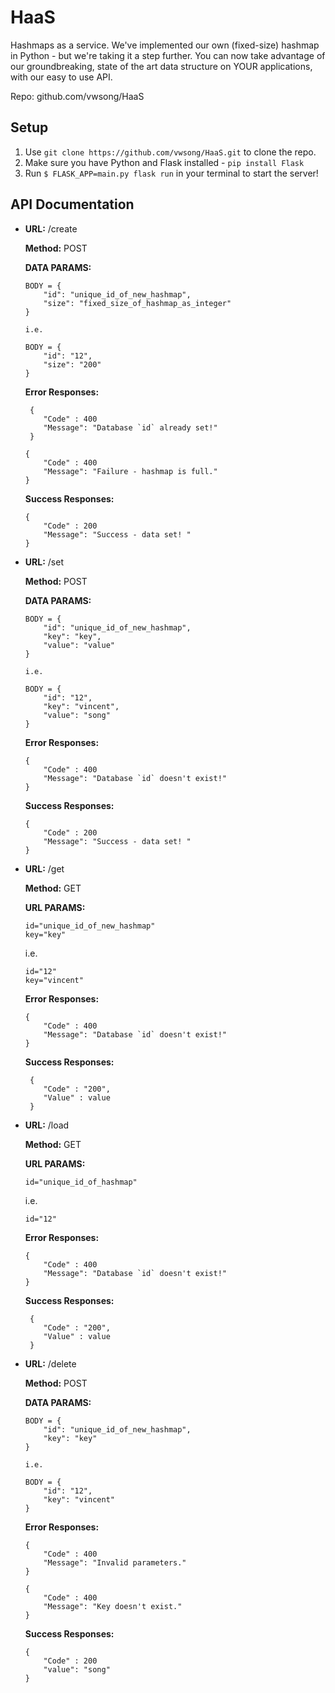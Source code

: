 # **HaaS**

Hashmaps as a service. We've implemented our own (fixed-size) hashmap in Python - but we're taking it a step further. You can now take advantage of our groundbreaking, state of the art data structure on YOUR applications, with our easy to use API.

Repo: github.com/vwsong/HaaS

## Setup

1. Use `git clone https://github.com/vwsong/HaaS.git` to clone the repo.
2. Make sure you have Python and Flask installed - `pip install Flask`
3. Run `$ FLASK_APP=main.py flask run` in your terminal to start the server!

## API Documentation

* **URL:** /create

  **Method:** POST
  
  **DATA PARAMS:** 
	
	``` 
	BODY = {
		"id": "unique_id_of_new_hashmap",
		"size": "fixed_size_of_hashmap_as_integer"
	}
	```

	  i.e.
	``` 
	BODY = {
		"id": "12",
		"size": "200"
	}
	```
  **Error Responses:**
	```
	 {
		"Code" : 400
		"Message": "Database `id` already set!"
	 }
	```
	```
	{
		"Code" : 400
		"Message": "Failure - hashmap is full."
	}
	```

  **Success Responses:**
	```
	{
		"Code" : 200
		"Message": "Success - data set!	"
	}
	```
* **URL:** /set

  **Method:** POST
  
  **DATA PARAMS:** 
	
	``` 
	BODY = {
		"id": "unique_id_of_new_hashmap",
		"key": "key",
		"value": "value"
	}
	```

	  i.e.
	``` 
	BODY = {
		"id": "12",
		"key": "vincent",
		"value": "song"
	}
	```
  **Error Responses:**
	```
	{
		"Code" : 400
		"Message": "Database `id` doesn't exist!"
	}
	```

  **Success Responses:**
	```
	{
		"Code" : 200
		"Message": "Success - data set!	"
	}
	```
* **URL:** /get

  **Method:** GET
  
  **URL PARAMS:** 
	
  ``` 
  id="unique_id_of_new_hashmap"
  key="key"
  ```
  
  i.e.
  ``` 
  id="12"
  key="vincent"
  ```
  **Error Responses:**
	```
	{
		"Code" : 400
		"Message": "Database `id` doesn't exist!"
	}
	```

  **Success Responses:**
	```
	 {
		"Code" : "200",
		"Value" : value
	 }
	```
* **URL:** /load

  **Method:** GET
  
  **URL PARAMS:** 
	
  ``` 
  id="unique_id_of_hashmap"
  ```
  
  i.e.
  ``` 
  id="12"
  ```
  **Error Responses:**
	```
	{
		"Code" : 400
		"Message": "Database `id` doesn't exist!"
	}
	```

  **Success Responses:**
	```
	 {
		"Code" : "200",
		"Value" : value
	 }
	```
* **URL:** /delete

  **Method:** POST
  
  **DATA PARAMS:** 
	
	``` 
	BODY = {
		"id": "unique_id_of_new_hashmap",
		"key": "key"
	}
	```

	  i.e.
	``` 
	BODY = {
		"id": "12",
		"key": "vincent"
	}
	```
  **Error Responses:**
	```
	{
		"Code" : 400
		"Message": "Invalid parameters."
	}
	```
	```
	{
		"Code" : 400
		"Message": "Key doesn't exist."
	}
	```

  **Success Responses:**
	```
	{
		"Code" : 200
		"value": "song"
	}
	```
